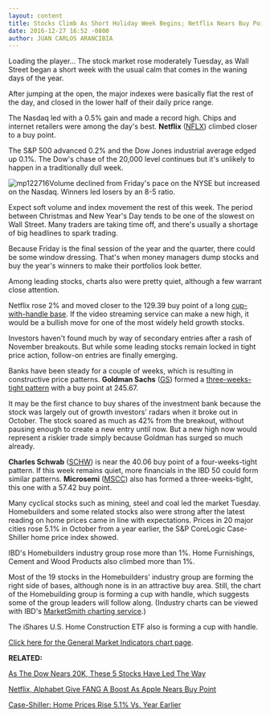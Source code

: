 ```yaml
---
layout: content
title: Stocks Climb As Short Holiday Week Begins; Netflix Nears Buy Point
date: 2016-12-27 16:52 -0800
author: JUAN CARLOS ARANCIBIA
---
```






Loading the player...
The stock market rose moderately Tuesday, as Wall Street began a short week with the usual calm that comes in the waning days of the year.


After jumping at the open, the major indexes were basically flat the rest of the day, and closed in the lower half of their daily price range.


The Nasdaq led with a 0.5% gain and made a record high. Chips and internet retailers were among the day's best. **Netflix** ([NFLX](https://research.investors.com/quote.aspx?symbol=NFLX)) climbed closer to a buy point.


The S&P 500 advanced 0.2% and the Dow Jones industrial average edged up 0.1%. The Dow's chase of the 20,000 level continues but it's unlikely to happen in a traditionally dull week.


![mp122716](https://www.investors.com/wp-content/uploads/2016/12/MP122716-195x300.png)Volume declined from Friday's pace on the NYSE but increased on the Nasdaq. Winners led losers by an 8-5 ratio.


Expect soft volume and index movement the rest of this week. The period between Christmas and New Year's Day tends to be one of the slowest on Wall Street. Many traders are taking time off, and there's usually a shortage of big headlines to spark trading.


Because Friday is the final session of the year and the quarter, there could be some window dressing. That's when money managers dump stocks and buy the year's winners to make their portfolios look better.


Among leading stocks, charts also were pretty quiet, although a few warrant close attention.


Netflix rose 2% and moved closer to the 129.39 buy point of a long [cup-with-handle base](http://education.investors.com/education/lesson.aspx?id=736315&sourceid=735787). If the video streaming service can make a new high, it would be a bullish move for one of the most widely held growth stocks.


Investors haven't found much by way of secondary entries after a rash of November breakouts. But while some leading stocks remain locked in tight price action, follow-on entries are finally emerging.


Banks have been steady for a couple of weeks, which is resulting in constructive price patterns. **Goldman Sachs** ([GS](https://research.investors.com/quote.aspx?symbol=GS)) formed a [three-weeks-tight pattern](https://www.investors.com/how-to-invest/investors-corner/smart-chart-reading-why-short-stroke-3-weeks-tight-give-a-profit-opportunity/) with a buy point at 245.67.


It may be the first chance to buy shares of the investment bank because the stock was largely out of growth investors' radars when it broke out in October. The stock soared as much as 42% from the breakout, without pausing enough to create a new entry until now. But a new high now would represent a riskier trade simply because Goldman has surged so much already.


**Charles Schwab** ([SCHW](https://research.investors.com/quote.aspx?symbol=SCHW)) is near the 40.06 buy point of a four-weeks-tight pattern. If this week remains quiet, more financials in the IBD 50 could form similar patterns. **Microsemi** ([MSCC](https://research.investors.com/quote.aspx?symbol=MSCC)) also has formed a three-weeks-tight, this one with a 57.42 buy point.


Many cyclical stocks such as mining, steel and coal led the market Tuesday. Homebuilders and some related stocks also were strong after the latest reading on home prices came in line with expectations. Prices in 20 major cities rose 5.1% in October from a year earlier, the S&P CoreLogic Case-Shiller home price index showed.


IBD's Homebuilders industry group rose more than 1%. Home Furnishings, Cement and Wood Products also climbed more than 1%.


Most of the 19 stocks in the Homebuilders' industry group are forming the right side of bases, although none is in an attractive buy area. Still, the chart of the Homebuilding group is forming a cup with handle, which suggests some of the group leaders will follow along. (Industry charts can be viewed with IBD's [MarketSmith charting service](http://www.marketsmith.com).)


The iShares U.S. Home Construction ETF also is forming a cup with handle.


[Click here for the General Market Indicators chart page](https://www.investors.com/wp-content/uploads/2016/12/IBD2812063251GMI.pdf).


**RELATED:**


[As The Dow Nears 20K, These 5 Stocks Have Led The Way](https://www.investors.com/news/the-dow-is-pushing-toward-20000-led-by-these-5-stocks/)


[Netflix, Alphabet Give FANG A Boost As Apple Nears Buy Point](https://www.investors.com/news/technology/netflix-alphabet-give-fang-a-boost-as-apple-nears-buy-point/)


[Case-Shiller: Home Prices Rise 5.1% Vs. Year Earlier](https://www.investors.com/news/economy/case-shiller-home-prices-rise-5-1-vs-year-earlier/)




